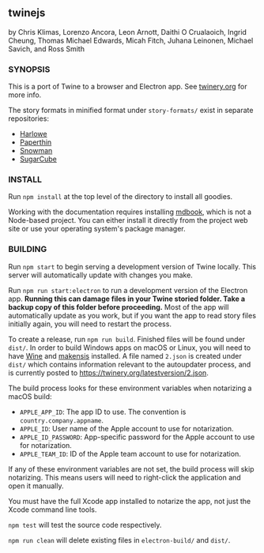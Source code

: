 ## twinejs

by Chris Klimas, Lorenzo Ancora, Leon Arnott, Daithi O Crualaoich, Ingrid Cheung,
Thomas Michael Edwards, Micah Fitch, Juhana Leinonen, Michael Savich, and Ross Smith

### SYNOPSIS

This is a port of Twine to a browser and Electron app. See
[twinery.org](https://twinery.org) for more info.

The story formats in minified format under `story-formats/` exist in separate
repositories:

-   [Harlowe](https://foss.heptapod.net/games/harlowe/)
-   [Paperthin](https://github.com/klembot/paperthin)
-   [Snowman](https://github.com/klembot/snowman)
-   [SugarCube](https://github.com/tmedwards/sugarcube-2)

### INSTALL

Run `npm install` at the top level of the directory to install all goodies.

Working with the documentation requires installing
[mdbook](https://rust-lang.github.io/mdBook/), which is not a Node-based
project. You can either install it directly from the project web site or use
your operating system's package manager.

### BUILDING

Run `npm start` to begin serving a development version of Twine locally. This
server will automatically update with changes you make.

Run `npm run start:electron` to run a development version of the Electron app.
**Running this can damage files in your Twine storied folder. Take a backup copy
of this folder before proceeding.** Most of the app will automatically update as
you work, but if you want the app to read story files initially again, you will
need to restart the process.

To create a release, run `npm run build`. Finished files will be found under
`dist/`. In order to build Windows apps on macOS or Linux, you will need to have
[Wine](https://www.winehq.org/) and [makensis](http://nsis.sourceforge.net/)
installed. A file named `2.json` is created under `dist/` which contains
information relevant to the autoupdater process, and is currently posted to
https://twinery.org/latestversion/2.json.

The build process looks for these environment variables when notarizing a macOS
build:

- `APPLE_APP_ID`: The app ID to use. The convention is `country.company.appname`.
- `APPLE_ID`: User name of the Apple account to use for notarization.
- `APPLE_ID_PASSWORD`: App-specific password for the Apple account to use for
  notarization.
- `APPLE_TEAM_ID`: ID of the Apple team account to use for notarization.

If any of these environment variables are not set, the build process will skip
notarizing. This means users will need to right-click the application and open
it manually.

You must have the full Xcode app installed to notarize the app, not just the
Xcode command line tools.

`npm test` will test the source code respectively.

`npm run clean` will delete existing files in `electron-build/` and `dist/`.